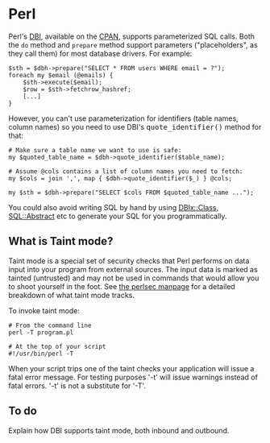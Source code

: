 Perl
====

Perl's [DBI](http://search.cpan.org/dist/DBI), available on the [CPAN](http://search.cpan.org), supports parameterized SQL calls.  Both the <code class="inline">do</code> method and <code class="inline">prepare</code> method support parameters ("placeholders", as they call them) for most database drivers. For example:


    $sth = $dbh->prepare("SELECT * FROM users WHERE email = ?");
    foreach my $email (@emails) {
        $sth->execute($email);
        $row = $sth->fetchrow_hashref;
        [...]
    }

However, you can't use parameterization for identifiers (table names, column names) so you need to use DBI's <tt>quote\_identifier()</tt> method for that:

    # Make sure a table name we want to use is safe:
    my $quoted_table_name = $dbh->quote_identifier($table_name);

    # Assume @cols contains a list of column names you need to fetch:
    my $cols = join ',', map { $dbh->quote_identifier($_) } @cols;

    my $sth = $dbh->prepare("SELECT $cols FROM $quoted_table_name ...");

You could also avoid writing SQL by hand by using [DBIx::Class](http://p3rl.org/DBIx::Class), [SQL::Abstract](http://p3rl.org/SQL::Abstract) etc to generate your SQL for you programmatically.

What is Taint mode?
-------------------

Taint mode is a special set of security checks that Perl performs on data input into your program from external sources. The input data is marked as  tainted (untrusted) and may not be used in commands that would allow you to shoot yourself in the foot. See [the perlsec manpage](http://perldoc.perl.org/perlsec.html) for a detailed breakdown of what taint mode tracks.

To invoke taint mode:

    # From the command line
    perl -T program.pl

    # At the top of your script
    #!/usr/bin/perl -T

When your script trips one of the taint checks your application will issue a fatal error message. For testing purposes '-t' will issue warnings instead of fatal errors. '-t' is not a substitute for '-T'.

To do
-----

Explain how DBI supports taint mode, both inbound and outbound.
